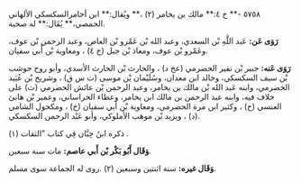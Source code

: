 ٥٧٥٨ -** خ ٤:** مالك بن يخامر (٢) ،** ويُقال:** ابن أخامرالسكسكي الألهاني الحمصي،** يُقَال:** له صحبة.

**رَوَى عَن:** عَبد اللَّهِ بْن السعدي، وعبد الله بْن عَمْرو بْن العاص، وعبد الرحمن بْن عوف، وعَمْرو بْن عوف، ومعاذ بْن جبل (خ ٤) ، ومعاوية بْن أَبي سفيان.

**رَوَى عَنه:** جبير بْن نفير الحضرمي (عخ د) ، والحارث بْن الحارث الأسدي، وأبو روح حوشب بْن سيف السكسكي، وخالد ابن معدان، وسُلَيْمان بْن موسى (ت س ق) ، وشريح بْن عُبَيد الخضرمي، وابنه عَبد الله بْن مالك بن يخامر، وعبد الرحمن بْن عائش الحضرمي (ت) على خلاف فيه، وابنه عبد الرحمن بن مالك ابن يخامر، وعطاء الخراساني، وعمير بْن هانئ العنسي (خ) ، وكثير ابن مرة الحضرمي، ومعاوية بْن أَبي سفيان (خ) ، ومكحول الشامي (د) ، ويزيد بْن موهب الأملوكي، وأبو عَبْد الرحمن السكسكي.

ذكره ابنُ حِبَّان فِي كتاب "الثقات (١) .

**وَقَال أَبُو بَكْر بْن أَبي عاصم:** مات سنة سبعين.

**وَقَال غيره:** سنة اثنتين وسبعين (٢) .روى له الجماعة سوى مسلم.